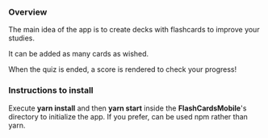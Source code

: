 ### Overview

The main idea of the app is to create decks with flashcards to improve your studies.

It can be added as many cards as wished.

When the quiz is ended, a score is rendered to check your progress!

### Instructions to install

Execute __yarn install__ and then __yarn start__ inside the __FlashCardsMobile__'s directory to initialize the app. If you prefer, can be used npm rather than yarn.
